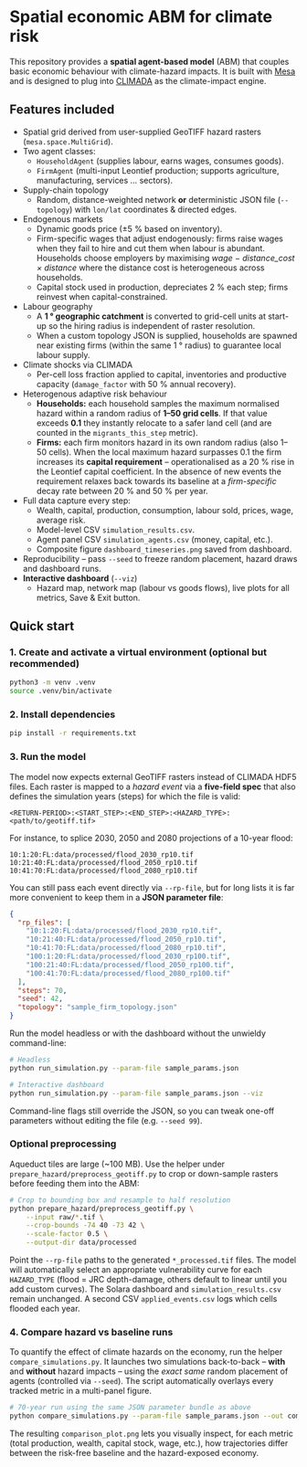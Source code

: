 # Spatial economic ABM for climate risk

This repository provides a **spatial agent-based model** (ABM) that couples basic economic behaviour with climate-hazard impacts. It is built with [Mesa](https://mesa.readthedocs.io) and is designed to plug into [CLIMADA](https://github.com/CLIMADA-project/climada_python) as the climate-impact engine.

## Features included
* Spatial grid derived from user-supplied GeoTIFF hazard rasters (`mesa.space.MultiGrid`).
* Two agent classes:
  * `HouseholdAgent` (supplies labour, earns wages, consumes goods).
  * `FirmAgent` (multi-input Leontief production; supports agriculture, manufacturing, services … sectors).
* Supply-chain topology
  * Random, distance-weighted network **or** deterministic JSON file (`--topology`) with `lon/lat` coordinates & directed edges.
* Endogenous markets
  * Dynamic goods price (±5 % based on inventory).
  * Firm-specific wages that adjust endogenously: firms raise wages when they fail to hire and cut them when labour is abundant. Households choose employers by maximising *wage − distance_cost × distance* where the distance cost is heterogeneous across households.
  * Capital stock used in production, depreciates 2 % each step; firms reinvest when capital-constrained.
* Labour geography
  * A **1 ° geographic catchment** is converted to grid-cell units at start-up so the hiring radius is independent of raster resolution.
  * When a custom topology JSON is supplied, households are spawned near existing firms (within the same 1 ° radius) to guarantee local labour supply.
* Climate shocks via CLIMADA
  * Per-cell loss fraction applied to capital, inventories and productive capacity (`damage_factor` with 50 % annual recovery).
* Heterogenous adaptive risk behaviour
  * **Households:** each household samples the maximum normalised hazard within a random radius of **1–50 grid cells**. If that value exceeds **0.1** they instantly relocate to a safer land cell (and are counted in the `migrants_this_step` metric).
  * **Firms:** each firm monitors hazard in its own random radius (also 1–50 cells). When the local maximum hazard surpasses 0.1 the firm increases its **capital requirement** – operationalised as a 20 % rise in the Leontief capital coefficient. In the absence of new events the requirement relaxes back towards its baseline at a *firm-specific* decay rate between 20 % and 50 % per year.
* Full data capture every step:
  * Wealth, capital, production, consumption, labour sold, prices, wage, average risk.
  * Model-level CSV `simulation_results.csv`.
  * Agent panel CSV `simulation_agents.csv` (money, capital, etc.).
  * Composite figure `dashboard_timeseries.png` saved from dashboard.
* Reproducibility – pass `--seed` to freeze random placement, hazard draws and dashboard runs.
* **Interactive dashboard** (`--viz`)
  * Hazard map, network map (labour vs goods flows), live plots for all metrics, Save & Exit button.

## Quick start

### 1. Create and activate a virtual environment (optional but recommended)
```bash
python3 -m venv .venv
source .venv/bin/activate
```

### 2. Install dependencies
```bash
pip install -r requirements.txt
```

### 3. Run the model

The model now expects external GeoTIFF rasters instead of CLIMADA HDF5 files. Each
raster is mapped to a *hazard event* via a **five-field spec** that also
defines the simulation years (steps) for which the file is valid:

```
<RETURN-PERIOD>:<START_STEP>:<END_STEP>:<HAZARD_TYPE>:<path/to/geotiff.tif>
```

For instance, to splice 2030, 2050 and 2080 projections of a 10-year flood:

```text
10:1:20:FL:data/processed/flood_2030_rp10.tif
10:21:40:FL:data/processed/flood_2050_rp10.tif
10:41:70:FL:data/processed/flood_2080_rp10.tif
```

You can still pass each event directly via `--rp-file`, but for long lists it
is far more convenient to keep them in a **JSON parameter file**:

```json
{
  "rp_files": [
    "10:1:20:FL:data/processed/flood_2030_rp10.tif",
    "10:21:40:FL:data/processed/flood_2050_rp10.tif",
    "10:41:70:FL:data/processed/flood_2080_rp10.tif",
    "100:1:20:FL:data/processed/flood_2030_rp100.tif",
    "100:21:40:FL:data/processed/flood_2050_rp100.tif",
    "100:41:70:FL:data/processed/flood_2080_rp100.tif"
  ],
  "steps": 70,
  "seed": 42,
  "topology": "sample_firm_topology.json"
}
```

Run the model headless or with the dashboard without the unwieldy command-line:

```bash
# Headless
python run_simulation.py --param-file sample_params.json

# Interactive dashboard
python run_simulation.py --param-file sample_params.json --viz
```

Command-line flags still override the JSON, so you can tweak one-off parameters
without editing the file (e.g. `--seed 99`).

### Optional preprocessing

Aqueduct tiles are large (~100 MB). Use the helper under
`prepare_hazard/preprocess_geotiff.py` to crop or down-sample rasters before
feeding them into the ABM:

```bash
# Crop to bounding box and resample to half resolution
python prepare_hazard/preprocess_geotiff.py \
    --input raw/*.tif \
    --crop-bounds -74 40 -73 42 \
    --scale-factor 0.5 \
    --output-dir data/processed
```

Point the `--rp-file` paths to the generated `*_processed.tif` files. The model
will automatically select an appropriate vulnerability curve for each
`HAZARD_TYPE` (flood = JRC depth-damage, others default to linear until you
add custom curves). The Solara dashboard and `simulation_results.csv` remain
unchanged. A second CSV `applied_events.csv` logs which cells flooded each
year.

### 4. Compare hazard vs baseline runs

To quantify the effect of climate hazards on the economy, run the helper
`compare_simulations.py`.  It launches two simulations back-to-back – **with**
and **without** hazard impacts – using the *exact same* random placement of
agents (controlled via `--seed`).  The script automatically overlays every
tracked metric in a multi-panel figure.

```bash
# 70-year run using the same JSON parameter bundle as above
python compare_simulations.py --param-file sample_params.json --out comparison_plot.png
```

The resulting `comparison_plot.png` lets you visually inspect, for each metric
(total production, wealth, capital stock, wage, etc.), how trajectories differ
between the risk-free baseline and the hazard-exposed economy.